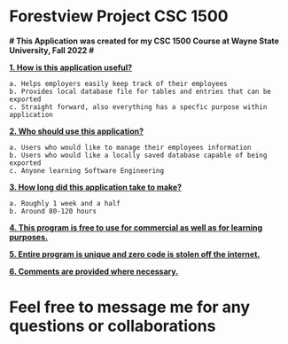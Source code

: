 # Forestview Project CSC 1500 #

**# This Application was created for my CSC 1500 Course at Wayne State University, Fall 2022 #**

**<ins>1. How is this application useful?</ins>**

    a. Helps employers easily keep track of their employees
    b. Provides local database file for tables and entries that can be exported
    c. Straight forward, also everything has a specfic purpose within application

**<ins>2. Who should use this application?</ins>**

    a. Users who would like to manage their employees information
    b. Users who would like a locally saved database capable of being exported
    c. Anyone learning Software Engineering

**<ins>3. How long did this application take to make?</ins>**

    a. Roughly 1 week and a half
    b. Around 80-120 hours

**<ins>4. This program is free to use for commercial as well as for learning purposes.</ins>**

**<ins>5. Entire program is unique and zero code is stolen off the internet.</ins>**

**<ins>6. Comments are provided where necessary.</ins>**



# Feel free to message me for any questions or collaborations #
